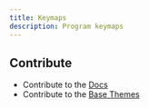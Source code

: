 ```yaml
---
title: Keymaps 
description: Program keymaps
---
```




## Contribute

- Contribute to the [Docs](https://github.com/linuxthemes/base) 
- Contribute to the [Base Themes](https://github.com/linuxthemes/docs) 

